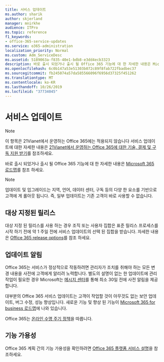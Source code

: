 ```yaml
---
title: 서비스 업데이트
ms.author: sharik
author: skjerland
manager: mnirkhe
audience: ITPro
ms.topic: reference
f1_keywords:
- office-365-service-updates
ms.service: o365-administration
localization_priority: Normal
ms.custom: Adm_ServiceDesc
ms.assetid: 5189063a-f835-40e1-bdb8-e3dd4ecb3323
description: 바로 출시 되었거나 출시 될 Office 365 기능에 대 한 자세한 내용은 Microsoft 365 로드맵를 참조 하세요.
ms.openlocfilehash: 6c0b147a53e51303b072c89f8fab722fbadbec37
ms.sourcegitcommit: fb245074a57da585566096f6956d37325f451262
ms.translationtype: MT
ms.contentlocale: ko-KR
ms.lasthandoff: 10/26/2019
ms.locfileid: "37734045"
---
```

# <a name="service-updates"></a>서비스 업데이트

> [!NOTE]
> 이 항목은 21Vianet에서 운영하는 Office 365에는 적용되지 않습니다 서비스 업데이트에 대한 자세한 내용은 [21Vianet에서 운영하는 Office 365에 대한 기술, 결제 및 구독 지원 받기](https://go.microsoft.com/fwlink/?LinkID=733350&amp;clcid=0x409)를 참조하세요. 
  
바로 출시 되었거나 출시 될 Office 365 기능에 대 한 자세한 내용은 [Microsoft 365 로드맵](https://go.microsoft.com/fwlink/?LinkId=509914)를 참조 하세요.
  
> [!NOTE]
> 업데이트 및 업그레이드는 지역, 언어, 데이터 센터, 구독 등의 다양 한 요소를 기반으로 고객에 게 롤아웃 됩니다. 즉, 일부 업데이트는 기존 고객이 바로 사용할 수 없습니다. 
  
## <a name="targeted-release"></a>대상 지정된 릴리스

대상 지정 된 릴리스를 사용 하는 경우 조직 또는 사용자 집합은 표준 릴리스 프로세스를 시작 하기 전에 약 1 주일 전에 서비스 업데이트의 선택 된 집합을 받습니다. 자세한 내용은 [Office 365 release options](https://docs.microsoft.com/office365/admin/manage/release-options-in-office-365?view=o365-worldwide)를 참조 하세요. 
  
## <a name="update-notifications"></a>업데이트 알림

Office 365는 서비스가 정상적으로 작동하려면 관리자가 조치를 취해야 하는 모든 변경 내용을 사전에 고객에게 알리려 노력합니다. 별도의 설명이 없는 한 업데이트에 관리 작업이 필요한 경우 Microsoft는 [메시지 센터](https://docs.microsoft.com/office365/admin/manage/message-center?view=o365-worldwide)를 통해 최소 30일 전에 사전 알림을 제공합니다. 
  
대부분의 Office 365 서비스 업데이트는 고객이 작업할 것이 아무것도 없는 보안 업데이트, 버그 수정, 성능 향상입니다. 새로운 기능 및 향상 된 기능이 [Microsoft 365 for business 로드맵](https://roadmap.office.com/)에 나와 있습니다.
  
Office 365는 [온라인 수명 주기 정책](https://support.microsoft.com/lifecycle#gp/osslpolicy)을 따릅니다.
  
## <a name="feature-availability"></a>기능 가용성

Office 365 계획 간의 기능 가용성을 확인하려면 [Office 365 플랫폼 서비스 설명](office-365-platform-service-description.md)을 참조하세요.
  

